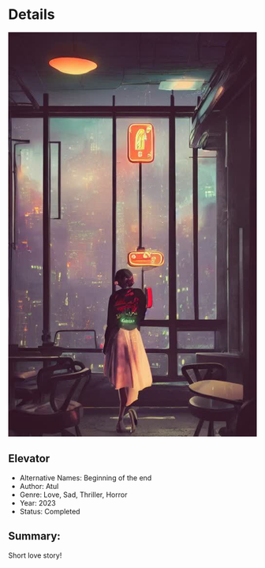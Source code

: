# Details

![cover](https://github.com/ranobe-org/elevator/raw/main/cover.jpg)

## Elevator

- Alternative Names: Beginning of the end
- Author: Atul
- Genre: Love, Sad, Thriller, Horror
- Year: 2023
- Status: Completed


## Summary: 

Short love story!

